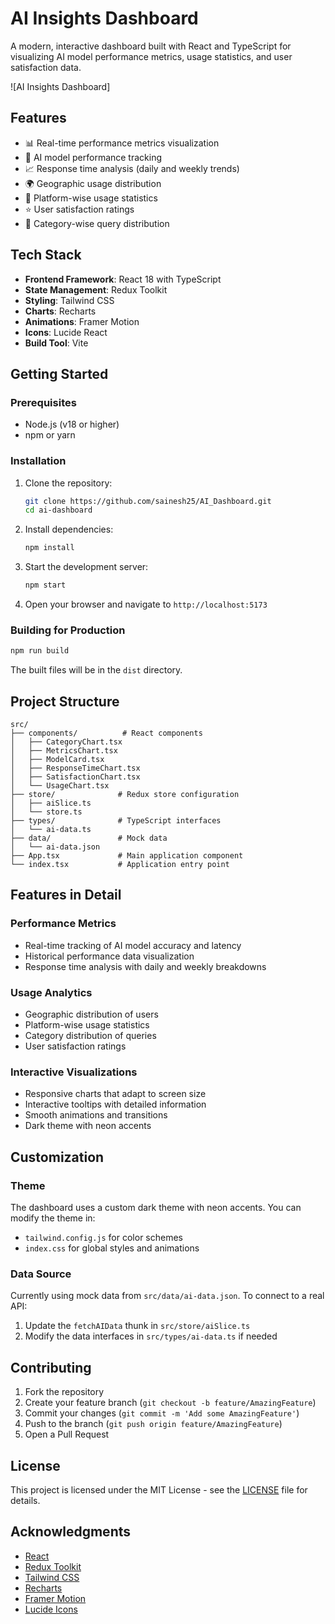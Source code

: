 # AI Insights Dashboard

A modern, interactive dashboard built with React and TypeScript for visualizing AI model performance metrics, usage statistics, and user satisfaction data.

![AI Insights Dashboard]

## Features

- 📊 Real-time performance metrics visualization
- 🤖 AI model performance tracking
- 📈 Response time analysis (daily and weekly trends)
- 🌍 Geographic usage distribution
- 📱 Platform-wise usage statistics
- ⭐ User satisfaction ratings
- 🎯 Category-wise query distribution

## Tech Stack

- **Frontend Framework**: React 18 with TypeScript
- **State Management**: Redux Toolkit
- **Styling**: Tailwind CSS
- **Charts**: Recharts
- **Animations**: Framer Motion
- **Icons**: Lucide React
- **Build Tool**: Vite

## Getting Started

### Prerequisites

- Node.js (v18 or higher)
- npm or yarn

### Installation

1. Clone the repository:
   ```bash
   git clone https://github.com/sainesh25/AI_Dashboard.git
   cd ai-dashboard
   ```

2. Install dependencies:
   ```bash
   npm install
   ```

3. Start the development server:
   ```bash
   npm start
   ```

4. Open your browser and navigate to `http://localhost:5173`

### Building for Production

```bash
npm run build
```

The built files will be in the `dist` directory.

## Project Structure

```
src/
├── components/          # React components
│   ├── CategoryChart.tsx
│   ├── MetricsChart.tsx
│   ├── ModelCard.tsx
│   ├── ResponseTimeChart.tsx
│   ├── SatisfactionChart.tsx
│   └── UsageChart.tsx
├── store/              # Redux store configuration
│   ├── aiSlice.ts
│   └── store.ts
├── types/              # TypeScript interfaces
│   └── ai-data.ts
├── data/               # Mock data
│   └── ai-data.json
├── App.tsx             # Main application component
└── index.tsx           # Application entry point
```

## Features in Detail

### Performance Metrics
- Real-time tracking of AI model accuracy and latency
- Historical performance data visualization
- Response time analysis with daily and weekly breakdowns

### Usage Analytics
- Geographic distribution of users
- Platform-wise usage statistics
- Category distribution of queries
- User satisfaction ratings

### Interactive Visualizations
- Responsive charts that adapt to screen size
- Interactive tooltips with detailed information
- Smooth animations and transitions
- Dark theme with neon accents

## Customization

### Theme
The dashboard uses a custom dark theme with neon accents. You can modify the theme in:
- `tailwind.config.js` for color schemes
- `index.css` for global styles and animations

### Data Source
Currently using mock data from `src/data/ai-data.json`. To connect to a real API:
1. Update the `fetchAIData` thunk in `src/store/aiSlice.ts`
2. Modify the data interfaces in `src/types/ai-data.ts` if needed

## Contributing

1. Fork the repository
2. Create your feature branch (`git checkout -b feature/AmazingFeature`)
3. Commit your changes (`git commit -m 'Add some AmazingFeature'`)
4. Push to the branch (`git push origin feature/AmazingFeature`)
5. Open a Pull Request

## License

This project is licensed under the MIT License - see the [LICENSE](LICENSE) file for details.

## Acknowledgments

- [React](https://reactjs.org/)
- [Redux Toolkit](https://redux-toolkit.js.org/)
- [Tailwind CSS](https://tailwindcss.com/)
- [Recharts](https://recharts.org/)
- [Framer Motion](https://www.framer.com/motion/)
- [Lucide Icons](https://lucide.dev/)